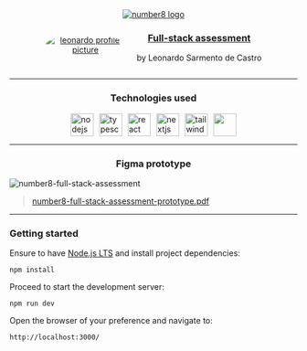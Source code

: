 
<div align="center">
  <a href="https://www.linkedin.com/in/nelasalvana/" target="_blank">
    <img style='max-width: 120px;' src="https://cdn.number8.com/app/uploads/2024/05/number8-part-of-software-mind-logo-white.svg"alt="number8 logo" />
  </a>
</div>

<div style='display:flex; flex-direction: row; justify-content: center; align-items: center; gap: 20px;'>
  <div align="center">
    <a href="https://bit.ly/leonardosarmentocastro-linkedin" target="_blank">
      <img style='border-radius: 100%; max-width: 140px;' src="https://media.licdn.com/dms/image/D4D03AQGrpVCKZnAing/profile-displayphoto-shrink_800_800/0/1699902703285?e=1723075200&v=beta&t=-vnDzjzXGpY38ocIOMiZteJgxb5xtRQXZwJiqaBDErk" alt="leonardo profile picture" />
    </a>
  </div>

  <div>
    <h3 align="center">
      <a href='https://drive.google.com/file/d/1i71LQInhufuUUQ6emSNbl6hDclTeUN-0/view?usp=sharing' target='_blank'>Full-stack assessment</a>
    </h3>
    <p align="center">by Leonardo Sarmento de Castro</p>
  </div>
</div>

---

<h3 align="center">Technologies used</h3>

<div style='display: flex; flex-direction: row; gap: 10px; justify-content: center;'>
  <img height="40" src="https://cdn.jsdelivr.net/gh/devicons/devicon@latest/icons/nodejs/nodejs-original.svg" alt="nodejs logo" />
  <img src="https://cdn.jsdelivr.net/gh/devicons/devicon/icons/typescript/typescript-original.svg" height="40" alt="typescript logo"  />
  <img width='40px' src="https://cdn.jsdelivr.net/gh/devicons/devicon@latest/icons/react/react-original.svg" alt="react logo" />
  <img width='40px' src="https://cdn.jsdelivr.net/gh/devicons/devicon@latest/icons/nextjs/nextjs-original.svg" alt="nextjs logo" />
  <img width='40px' src="https://cdn.jsdelivr.net/gh/devicons/devicon@latest/icons/tailwindcss/tailwindcss-original-wordmark.svg" alt="tailwindcss logo" />
  <img width='40px' src="https://cdn.jsdelivr.net/gh/devicons/devicon@latest/icons/figma/figma-original.svg" />
</div>

---

<h3 align="center">Figma prototype</h3>

![number8-full-stack-assessment](https://lh3.googleusercontent.com/u/0/drive-viewer/AKGpihZTJyzDuP_6tvckcug-frXKrYM-zoam3D1chg1Py5NE5KskkKLZVXsrf2DJ_KpOixoDm_1WIvxWtY6CAFiuSl9qROJo3OCAqw=w1280-h934-rw-v1)

> [number8-full-stack-assessment-prototype.pdf](https://drive.google.com/file/d/1_7bB5QflgGf51EwgFOEcjsG5oh-NWEaG/view?usp=sharing)

---

### Getting started

Ensure to have [Node.js LTS](https://github.com/nvm-sh/nvm) and install project dependencies:

```shell
npm install
```

Proceed to start the development server:

```shell
npm run dev
```

Open the browser of your preference and navigate to:

```
http://localhost:3000/
```
